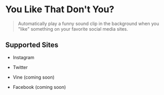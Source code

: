 # You Like That Don't You?

> Automatically play a funny sound clip in the background when you "like" something on your favorite social media sites.

## Supported Sites

* Instagram

* Twitter

* Vine (coming soon)

* Facebook (coming soon)
